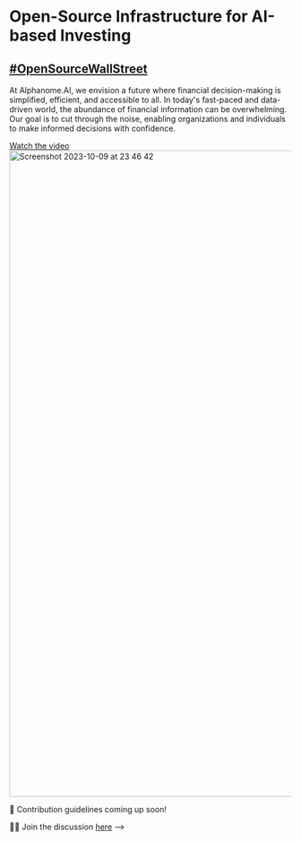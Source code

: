 # Open-Source Infrastructure for AI-based Investing
## [#OpenSourceWallStreet](https://twitter.com/search?q=%23opensourcewallstreet&src=typed_query)

At Alphanome.AI, we envision a future where financial decision-making is simplified, efficient, and accessible to all. In today's fast-paced and data-driven world, the abundance of financial information can be overwhelming. Our goal is to cut through the noise, enabling organizations and individuals to make informed decisions with confidence.

[Watch the video](https://www.youtube.com/watch?v=bLLw5nR2UOU&t=3s) <img width="1152" alt="Screenshot 2023-10-09 at 23 46 42" src="https://github.com/alphanome-ai/.github/assets/127743728/f40aca07-0cdf-4bf7-afbe-e1b4e22cd41f">

🌈 Contribution guidelines coming up soon!

👩‍💻 Join the discussion [here](https://github.com/alphanome-ai/sec-ai/discussions)
-->
